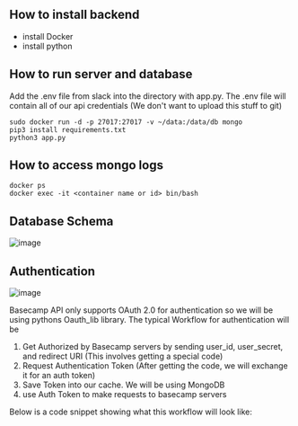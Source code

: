 ## How to install backend
* install Docker
* install python

## How to run server and database
Add the .env file from slack into the directory with app.py. The .env file will contain all of our api credentials (We don't want to upload this stuff to git)

```
sudo docker run -d -p 27017:27017 -v ~/data:/data/db mongo
pip3 install requirements.txt
python3 app.py
```

## How to access mongo logs
```
docker ps
docker exec -it <container name or id> bin/bash
```

## Database Schema
![image](https://user-images.githubusercontent.com/39757882/81515583-a0bd0980-92e9-11ea-9ca8-2e9e5d311a35.png)

## Authentication

![image](https://user-images.githubusercontent.com/39757882/81513016-0c977600-92da-11ea-95ba-a236b9cafed3.png)

Basecamp API only supports OAuth 2.0 for authentication so we will be using pythons Oauth_lib library. The typical Workflow for authentication will be
1. Get Authorized by Basecamp servers by sending user_id, user_secret, and redirect URI (This involves getting a special code)
2. Request Authentication Token (After getting the code, we will exchange it for an auth token)
3. Save Token into our cache. We will be using MongoDB
4. use Auth Token to make requests to basecamp servers

Below is a code snippet showing what this workflow will look like:




